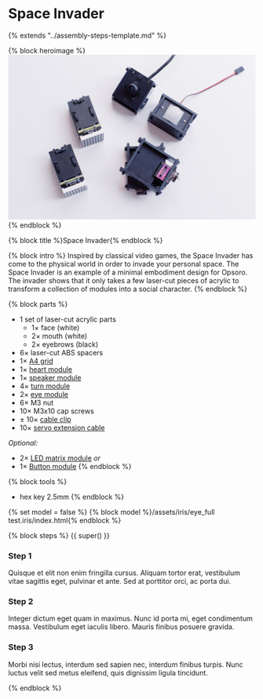 # Space Invader
{% extends "../assembly-steps-template.md" %}

{% block heroimage %}
![](/images/general/OPSORO_WEB-5.jpg)
{% endblock %}

{% block title %}Space Invader{% endblock %}

{% block intro %}
Inspired by classical video games, the Space Invader has come to the physical
world in order to invade your personal space. The Space Invader is an example of
a minimal embodiment design for Opsoro. The invader shows that it only takes a
few laser-cut pieces of acrylic to transform a collection of modules into a
social character.
{% endblock %}

{% block parts %}
* 1 set of laser-cut acrylic parts
  * 1&times; face (white)
  * 2&times; mouth (white)
  * 2&times; eyebrows (black)
* 6&times; laser-cut ABS spacers
* 1&times; [A4 grid](../accessories.md#a4-grid)
* 1&times; [heart module](../heart.md)
* 1&times; [speaker module](../speaker.md)
* 4&times; [turn module](../turn.md)
* 2&times; [eye module](../eye.md)
* 6&times; M3 nut
* 10&times; M3x10 cap screws
* &plusmn; 10&times; [cable clip](../accessories.md#cable-clip)
* 10&times; [servo extension cable](../appendix/vendor-components.md)

*Optional:*
* 2&times; [LED matrix module](../led-matrix.md) *or*
* 1&times; [Button module](../button.md)
{% endblock %}

{% block tools %}
* hex key 2.5mm
{% endblock %}

{% set model = false %}
{% block model %}/assets/iris/eye_full test.iris/index.html{% endblock %}

{% block steps %}
{{ super() }}

### Step 1
Quisque et elit non enim fringilla cursus. Aliquam tortor erat, vestibulum vitae sagittis eget, pulvinar et ante. Sed at porttitor orci, ac porta dui.

### Step 2
Integer dictum eget quam in maximus. Nunc id porta mi, eget condimentum massa. Vestibulum eget iaculis libero. Mauris finibus posuere gravida.

### Step 3
Morbi nisi lectus, interdum sed sapien nec, interdum finibus turpis. Nunc luctus velit sed metus eleifend, quis dignissim ligula tincidunt.

{% endblock %}
